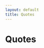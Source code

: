 ```yaml
---
layout: default
title: Quotes
---
```


# Quotes

<div class="gallery" id="gallery"></div>

<style>
  .gallery {
    display: grid;
    grid-template-columns: repeat(auto-fit, minmax(200px, 1fr));
    gap: 15px;
    padding: 20px;
    max-width: 1200px;
    margin: auto;
  }
  .gallery img {
    width: 100%;
    height: auto;
    border-radius: 10px;
    box-shadow: 0 4px 10px rgba(0,0,0,0.1);
    transition: transform 0.2s;
  }
  .gallery img:hover {
    transform: scale(1.05);
  }
</style>

<script>
  const username = "rpsgit";       // your GitHub username
  const repo = "wizewisdom";       // your repo name
  const branch = "main";           // usually 'main' or 'master'
  const folder = "assets/images";  // folder path in repo (NO leading /)

  const apiUrl = `https://api.github.com/repos/${username}/${repo}/contents/${folder}?ref=${branch}`;
  const gallery = document.getElementById("gallery");

  fetch(apiUrl)
    .then(response => response.json())
    .then(files => {
      files.forEach(file => {
        if (file.type === "file" && /\.(jpg|jpeg|png|gif|webp)$/i.test(file.name)) {
          const img = document.createElement("img");
          img.src = `https://raw.githubusercontent.com/${username}/${repo}/${branch}/${folder}/${file.name}`;
          img.alt = file.name;
          gallery.appendChild(img);
        }
      });
    })
    .catch(error => {
      gallery.innerHTML = "<p>⚠️ Could not load images. Check repo settings.</p>";
      console.error("Error loading images:", error);
    });
</script>
